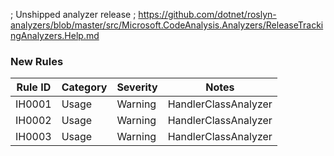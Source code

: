 ; Unshipped analyzer release
; https://github.com/dotnet/roslyn-analyzers/blob/master/src/Microsoft.CodeAnalysis.Analyzers/ReleaseTrackingAnalyzers.Help.md

### New Rules

Rule ID | Category | Severity | Notes
--------|----------|----------|--------------------
IH0001  | Usage    | Warning  | HandlerClassAnalyzer
IH0002  | Usage    | Warning  | HandlerClassAnalyzer
IH0003  | Usage    | Warning  | HandlerClassAnalyzer
